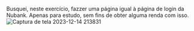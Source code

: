 Busquei, neste exercício, fazzer uma página igual à página de login da Nubank. Apenas para estudo, sem fins de obter alguma renda com isso.
![Captura de tela 2023-12-14 213831](https://github.com/MarcosMilhomem/copy-login-nubank/assets/128547805/f5f4e097-d795-4ec8-aee9-ffe37f9f8d94)
